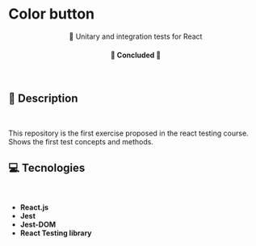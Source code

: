 # **Color button**

<p align="center">🎯 Unitary and integration tests for React</p>

<h4 align="center"> 
	🚧  Concluded  🚧
</h4>

<br>

## **🚀 Description**

<br>

This repository is the first exercise proposed in the react testing course. Shows the first test concepts and methods.
<br>

## **💻 Tecnologies**

<br>

- **React.js**
- **Jest**
- **Jest-DOM**
- **React Testing library**
